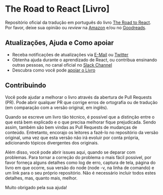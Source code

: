 # The Road to React [Livro]


Repositório oficial da tradução em português do livro [The Road to React](http://roadtoreact.com/). Por favor, deixe sua opinião ou *review* na [Amazon](https://www.amazon.com/dp/B077HJFCQX?tag=21moves-20) e/ou no [Goodreads](https://www.goodreads.com/book/show/37503118-the-road-to-learn-react).

## Atualizações, Ajuda e Como apoiar

* Receba notificações de atualizações via [E-Mail](https://www.getrevue.co/profile/rwieruch) ou [Twitter](https://twitter.com/rwieruch)
* Obtenha ajuda durante o aprendizado de React, ou contribua ensinando outras pessoas, no canal oficial no [Slack Channel](https://slack-the-road-to-learn-react.wieruch.com/)
* Descubra como você pode [apoiar o Livro](https://www.robinwieruch.de/about/)

## Contribuindo

Você pode ajudar a melhorar o livro através da abertura de Pull Requests (PR). Pode abrir qualquer PR que corrige erros de ortografia ou de tradução (em comparação com a versão original, em inglês).

Quando se escreve um livro tão técnico, é possível que a distinção entre o que está bem explicado e o que precisa melhorar fique prejudicada. Sendo assim, também são bem vindas as Pull Requests de mudanças de conteúdo. Entretanto, encorajo os leitores a fazê-lo no repositório da versão original, uma vez que esta versão não irá evoluir por conta própria, adicionando tópicos divergentes dos originais.

Além disso, você pode abrir issues aqui, quando se deparar com problemas. Para tornar a correção do problema o mais fácil possível, por favor forneça alguns detalhes como log de erro, captura de tela, página do livro em que ocorre, sua versão do node (node -v, na linha de comando) e um link para o seu próprio repositório. Não é necessário incluir todos estes detalhes, mas, quanto mais, melhor.

Muito obrigado pela sua ajuda!
